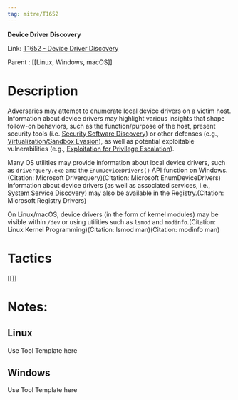 ```yaml
---
tag: mitre/T1652
---
```


**Device Driver Discovery**

Link: [T1652 - Device Driver Discovery](https://attack.mitre.org/techniques/T1652)

Parent : [[Linux, Windows, macOS]]


# Description

Adversaries may attempt to enumerate local device drivers on a victim host. Information about device drivers may highlight various insights that shape follow-on behaviors, such as the function/purpose of the host, present security tools (i.e. [Security Software Discovery](https://attack.mitre.org/techniques/T1518/001)) or other defenses (e.g., [Virtualization/Sandbox Evasion](https://attack.mitre.org/techniques/T1497)), as well as potential exploitable vulnerabilities (e.g., [Exploitation for Privilege Escalation](https://attack.mitre.org/techniques/T1068)).

Many OS utilities may provide information about local device drivers, such as `driverquery.exe` and the `EnumDeviceDrivers()` API function on Windows.(Citation: Microsoft Driverquery)(Citation: Microsoft EnumDeviceDrivers) Information about device drivers (as well as associated services, i.e., [System Service Discovery](https://attack.mitre.org/techniques/T1007)) may also be available in the Registry.(Citation: Microsoft Registry Drivers)

On Linux/macOS, device drivers (in the form of kernel modules) may be visible within `/dev` or using utilities such as `lsmod` and `modinfo`.(Citation: Linux Kernel Programming)(Citation: lsmod man)(Citation: modinfo man)

# Tactics


[[]]


# Notes:

## Linux

Use Tool Template here

## Windows

Use Tool Template here